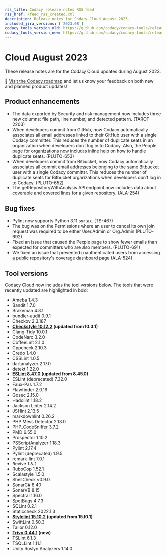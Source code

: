 ```yaml
---
rss_title: Codacy release notes RSS feed
rss_href: /feed_rss_created.xml
description: Release notes for Codacy Cloud August 2023.
included_jira_versions: ['2023.08']
codacy_tools_version_old: https://github.com/codacy/codacy-tools/releases/tag/7.6.39
codacy_tools_version_new: https://github.com/codacy/codacy-tools/releases/tag/7.8.2
---
```


# Cloud August 2023

These release notes are for the Codacy Cloud updates during August 2023.

📢 [Visit the Codacy roadmap](https://roadmap.codacy.com) and <span class="skip-vale">let us know</span> your feedback on both new and planned product updates!

<!--TODO Check these issues manually

Jira issues without release notes

Epics:
-   https://codacy.atlassian.net/browse/PLUTO-647
-   https://codacy.atlassian.net/browse/DOCS-291
-   https://codacy.atlassian.net/browse/ALA-549
Bugs and other issues:
-   https://codacy.atlassian.net/browse/DOCS-592
-   https://codacy.atlassian.net/browse/DOCS-590
-   https://codacy.atlassian.net/browse/DOCS-585
-   https://codacy.atlassian.net/browse/DOCS-583
-   https://codacy.atlassian.net/browse/DOCS-578

Jira issues with disabled release notes

Epics:
-   https://codacy.atlassian.net/browse/TAROT-2236
-   https://codacy.atlassian.net/browse/TAROT-2151
-   https://codacy.atlassian.net/browse/TAROT-2138
-   https://codacy.atlassian.net/browse/TAROT-2114
-   https://codacy.atlassian.net/browse/TAROT-2044
-   https://codacy.atlassian.net/browse/IO-638
-   https://codacy.atlassian.net/browse/IO-625
-   https://codacy.atlassian.net/browse/IO-603
-   https://codacy.atlassian.net/browse/IO-567
-   https://codacy.atlassian.net/browse/IO-560
-   https://codacy.atlassian.net/browse/IO-550
-   https://codacy.atlassian.net/browse/IO-517
-   https://codacy.atlassian.net/browse/IO-438
-   https://codacy.atlassian.net/browse/IO-362
-   https://codacy.atlassian.net/browse/IO-360
-   https://codacy.atlassian.net/browse/IO-357
-   https://codacy.atlassian.net/browse/CY-6865
-   https://codacy.atlassian.net/browse/CY-6535
-   https://codacy.atlassian.net/browse/CY-6534
-   https://codacy.atlassian.net/browse/ALA-548
-   https://codacy.atlassian.net/browse/ALA-545
-   https://codacy.atlassian.net/browse/ALA-543
-   https://codacy.atlassian.net/browse/ALA-542
-   https://codacy.atlassian.net/browse/ALA-541
-   https://codacy.atlassian.net/browse/ALA-531
-   https://codacy.atlassian.net/browse/ALA-260
-   https://codacy.atlassian.net/browse/ALA-259
Bugs and other issues:
-   https://codacy.atlassian.net/browse/TS-533
-   https://codacy.atlassian.net/browse/TS-532
-   https://codacy.atlassian.net/browse/TS-531
-   https://codacy.atlassian.net/browse/TS-530
-   https://codacy.atlassian.net/browse/TS-529
-   https://codacy.atlassian.net/browse/TS-528
-   https://codacy.atlassian.net/browse/TS-527
-   https://codacy.atlassian.net/browse/TS-526
-   https://codacy.atlassian.net/browse/TS-525
-   https://codacy.atlassian.net/browse/TS-524
-   https://codacy.atlassian.net/browse/TS-523
-   https://codacy.atlassian.net/browse/TS-522
-   https://codacy.atlassian.net/browse/TS-521
-   https://codacy.atlassian.net/browse/TS-518
-   https://codacy.atlassian.net/browse/TS-517
-   https://codacy.atlassian.net/browse/TS-514
-   https://codacy.atlassian.net/browse/TS-513
-   https://codacy.atlassian.net/browse/TS-511
-   https://codacy.atlassian.net/browse/TS-509
-   https://codacy.atlassian.net/browse/TS-508
-   https://codacy.atlassian.net/browse/TS-507
-   https://codacy.atlassian.net/browse/TS-506
-   https://codacy.atlassian.net/browse/TS-505
-   https://codacy.atlassian.net/browse/TS-504
-   https://codacy.atlassian.net/browse/TS-502
-   https://codacy.atlassian.net/browse/TS-501
-   https://codacy.atlassian.net/browse/TS-499
-   https://codacy.atlassian.net/browse/TS-495
-   https://codacy.atlassian.net/browse/TS-466
-   https://codacy.atlassian.net/browse/TS-382
-   https://codacy.atlassian.net/browse/TS-98
-   https://codacy.atlassian.net/browse/PLUTO-693
-   https://codacy.atlassian.net/browse/IO-757
-   https://codacy.atlassian.net/browse/IO-733
-   https://codacy.atlassian.net/browse/IO-672
-   https://codacy.atlassian.net/browse/IO-446
-   https://codacy.atlassian.net/browse/CY-7084
-   https://codacy.atlassian.net/browse/ALA-461
-->

## Product enhancements

-   The data exported by Security and risk management now includes three new columns: file path, line number, and detected pattern. (TAROT-2203)
-   When developers commit from GitHub, now Codacy automatically associates all email addresses linked to their GitHub user with a single Codacy committer. This reduces the number of duplicate seats in an organization when developers don’t log in to Codacy. Also, the People page for organizations now includes inline help on how to handle duplicate seats. (PLUTO-653)
-   When developers commit from Bitbucket, now Codacy automatically associates all commit email addresses belonging to the same Bitbucket user with a single Codacy committer. This reduces the number of duplicate seats for Bitbucket organizations when developers don’t log in to Codacy. (PLUTO-652)
-   The getRepositoryWithAnalysis API endpoint now includes data about coverable and covered lines for a given repository. (ALA-254)

## Bug fixes

-   Pylint now supports Python 3.11 syntax. (TS-467)
-   The bug was on the Permissions where an user to cancel its own join request was required to be either <span class="skip-vale">User.Admin or Org.Admin</span> (PLUTO-692)
-   Fixed an issue that caused the People page to show fewer emails than expected for committers who are also members. (PLUTO-691)
-   We fixed an issue that prevented unauthenticated users from accessing a public repository's coverage dashboard page (ALA-524)

## Tool versions

Codacy Cloud now includes the tool versions below. The tools that were recently updated are highlighted in bold:

-   Ameba 1.4.3
-   Bandit 1.7.0
-   Brakeman 4.3.1
-   bundler-audit 0.9.1
-   Checkov 2.3.187
-   **[Checkstyle 10.12.2](https://checkstyle.sourceforge.io/releasenotes.html#Release_10.12.2) (updated from 10.3.1)**
-   Clang-Tidy 10.0.1
-   CodeNarc 3.2.0
-   CoffeeLint 2.1.0
-   Cppcheck 2.10.3
-   Credo 1.4.0
-   CSSLint 1.0.5
-   dartanalyzer 2.17.0
-   detekt 1.22.0
-   **[ESLint 8.47.0](https://github.com/eslint/eslint/releases/tag/v8.47.0) (updated from 8.45.0)**
-   ESLint (deprecated) 7.32.0
-   Faux-Pas 1.7.2
-   Flawfinder 2.0.19
-   Gosec 2.15.0
-   Hadolint 1.18.2
-   Jackson Linter 2.14.2
-   JSHint 2.13.5
-   markdownlint 0.26.2
-   PHP Mess Detector 2.13.0
-   PHP_CodeSniffer 3.7.2
-   PMD 6.55.0
-   Prospector 1.10.2
-   PSScriptAnalyzer 1.18.3
-   Pylint 2.17.4
-   Pylint (deprecated) 1.9.5
-   remark-lint 7.0.1
-   Revive 1.3.2
-   RuboCop 1.52.1
-   Scalastyle 1.5.0
-   ShellCheck v0.9.0
-   SonarC# 8.40
-   SonarVB 8.15
-   Spectral 1.16.0
-   SpotBugs 4.7.3
-   SQLint 0.2.1
-   Staticcheck 2022.1.3
-   **[Stylelint 15.10.2](https://github.com/stylelint/stylelint/releases/tag/15.10.2) (updated from 15.10.1)**
-   SwiftLint 0.50.3
-   Tailor 0.12.0
-   **[Trivy 0.44.1](https://github.com/aquasecurity/trivy/releases/tag/v0.44.1) (new)**
-   TSLint 6.1.3
-   TSQLLint 1.11.1
-   Unity Roslyn Analyzers 1.14.0
